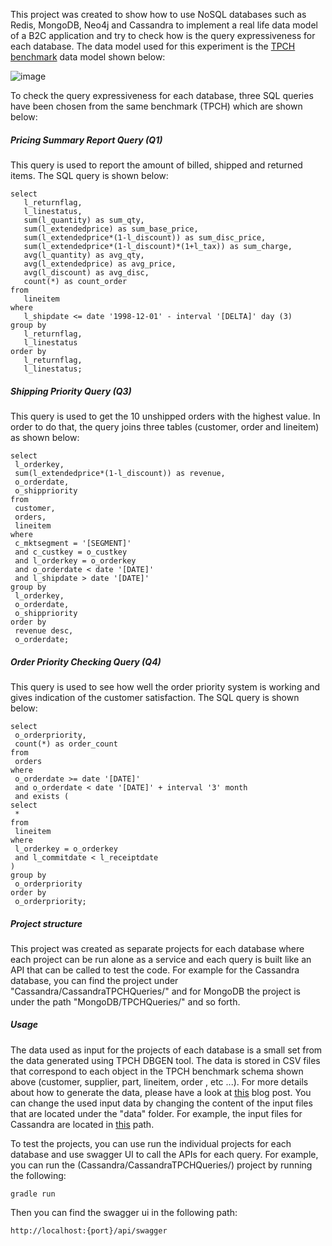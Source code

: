 This project was created to show how to use NoSQL databases such as Redis, MongoDB, Neo4j and Cassandra to implement a real life data model of a B2C application and try to check how is the query expressiveness for each database.  The data model used for this experiment is the [TPCH benchmark](http://www.tpc.org/tpch/) data model shown below:



![image](https://s3.amazonaws.com/b2cbucket/tpch_schema.png)




To check the query expressiveness for each database, three SQL queries have been chosen from the same benchmark (TPCH) which are shown below:

##### Pricing Summary Report Query (Q1)

This query is used to report the amount of billed, shipped and returned items. The SQL query is shown below:

````
select   l_returnflag,   l_linestatus,   sum(l_quantity) as sum_qty,   sum(l_extendedprice) as sum_base_price,   sum(l_extendedprice*(1-l_discount)) as sum_disc_price,   sum(l_extendedprice*(1-l_discount)*(1+l_tax)) as sum_charge,   avg(l_quantity) as avg_qty,   avg(l_extendedprice) as avg_price,   avg(l_discount) as avg_disc,   count(*) as count_orderfrom   lineitemwhere   l_shipdate <= date '1998-12-01' - interval '[DELTA]' day (3)group by   l_returnflag,   l_linestatusorder by   l_returnflag,   l_linestatus;
````


##### Shipping Priority Query (Q3)

This query is used to get the 10 unshipped orders with the highest value. In order to do that, the query joins three tables (customer, order and lineitem) as shown below:


````
select l_orderkey, sum(l_extendedprice*(1-l_discount)) as revenue, o_orderdate, o_shippriorityfrom customer, orders, lineitemwhere c_mktsegment = '[SEGMENT]' and c_custkey = o_custkey and l_orderkey = o_orderkey and o_orderdate < date '[DATE]' and l_shipdate > date '[DATE]'group by l_orderkey, o_orderdate, o_shippriorityorder by revenue desc, o_orderdate;
````


##### Order Priority Checking Query (Q4)

This query is used to see how well the order priority system is working and gives indication of the customer satisfaction. The SQL query is shown below:

````
select o_orderpriority, count(*) as order_countfrom
 orderswhere o_orderdate >= date '[DATE]' and o_orderdate < date '[DATE]' + interval '3' month and exists (select *from lineitemwhere l_orderkey = o_orderkey and l_commitdate < l_receiptdate)group by o_orderpriorityorder by o_orderpriority;
````


##### Project structure

This project was created as separate projects for each database where each project can be run alone as a service and each query is built like an API that can be called to test the code. For example for the Cassandra database, you can find the project under "Cassandra/CassandraTPCHQueries/" and for MongoDB the project is under the path "MongoDB/TPCHQueries/" and so forth.

##### Usage

The data used as input for the projects of each database is a small set from the data generated using TPCH DBGEN tool. The data is stored in CSV files that correspond to each object in the TPCH benchmark schema shown above (customer, supplier, part, lineitem, order , etc ...). For more details about how to generate the data, please have a look at [this](http://kejser.org/tpc-h-data-and-query-generation/) blog post.  You can change the used input data by changing the content of the input files that are located under the "data" folder. For example, the input files for Cassandra are located in [this](https://github.com/alronz/B2C-Database-Selection-Implementations/tree/master/Cassandra/CassandraTPCHQueries/src/main/java/org/cassandra/tpcH/data) path.


To test the projects, you can use run the individual projects for each database and use swagger UI to call the APIs for each query. For example, you can run the (Cassandra/CassandraTPCHQueries/) project by running the following:

````
gradle run
````


Then you can find the swagger ui in the following path:


````
http://localhost:{port}/api/swagger
````






